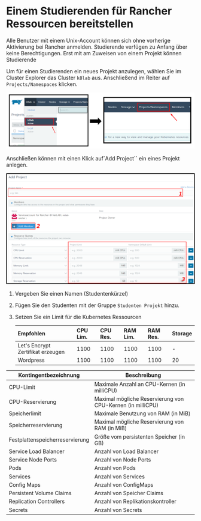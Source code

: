 # Einem Studierenden für Rancher Ressourcen bereitstellen

Alle Benutzer mit einem Unix-Account können sich ohne vorherige Aktivierung bei Rancher anmelden. Studierende verfügen zu Anfang über keine Berechtigungen. Erst mit am Zuweisen von einem Projekt können Studierende 

Um für einen Studierenden ein neues Projekt anzulegen, wählen Sie im Cluster Explorer das Cluster `k8lab` aus. Anschließend im Reiter auf `Projects/Namespaces` klicken. 

![login](res/Neues_Projekt.png)

Anschließen können mit einen Klick auf`Add Project`` ein eines Projekt anlegen. 



![login](res/Project.png)

1. Vergeben Sie einen Namen (Studentenkürzel)

2. Fügen Sie den Studenten mit der Gruppe `Studenten Projekt` hinzu.

3. Setzen Sie ein Limit für die Kubernetes Ressourcen
   
   | Empfohlen                         | CPU Lim. | CPU Res. | RAM Lim. | RAM Res. | Storage |
   | --------------------------------- | -------- | -------- | -------- | -------- | ------- |
   | Let's Encrypt Zertifikat erzeugen | 1100     | 1100     | 1100     | 1100     | -       |
   | Wordpress                         | 1100     | 1100     | 1100     | 1100     | 20      |



| **Kontingentbezeichnung**       | **Beschreibung**                                           |
| ------------------------------- | ---------------------------------------------------------- |
| CPU-Limit                       | Maximale Anzahl an CPU-Kernen (in milliCPU)                |
| CPU-Reservierung                | Maximal mögliche Reservierung von CPU-Kernen (in milliCPU) |
| Speicherlimit                   | Maximale Benutzung von RAM (in MiB)                        |
| Speicherreservierung            | Maximal mögliche Reservierung von RAM (in MiB)             |
| Festplattenspeicherreservierung | Größe vom persistenten Speicher (in GB)                    |
| Service Load Balancer           | Anzahl von Load Balancer                                   |
| Service Node Ports              | Anzahl von Node Ports                                      |
| Pods                            | Anzahl von Pods                                            |
| Services                        | Anzahl von Services                                        |
| Config Maps                     | Anzahl von ConfigMaps                                      |
| Persistent Volume Claims        | Anzahl von Speicher Claims                                 |
| Replication Controllers         | Anzahl von Replikationskontroller                          |
| Secrets                         | Anzahl von Secrets                                         |
